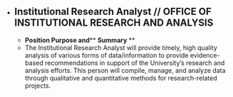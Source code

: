 - ## Institutional Research Analyst // OFFICE OF INSTITUTIONAL RESEARCH AND ANALYSIS
    - **Position Purpose and**** ****Summary**** **
    - The Institutional Research Analyst will provide timely, high quality analysis of various forms of data/information to provide evidence-based recommendations in support of the University’s research and analysis efforts. This person will compile, manage, and analyze data through qualitative and quantitative methods for research-related projects.
